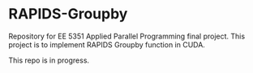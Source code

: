 # RAPIDS-Groupby
Repository for EE 5351 Applied Parallel Programming final project. This project is to implement RAPIDS Groupby function in CUDA.

This repo is in progress.

